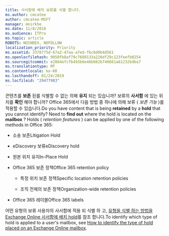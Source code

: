 ```yaml
---
title: 사서함에 배치 보류를 식별 합니다.
ms.author: cmcatee
author: cmcatee-MSFT
manager: mnirkhe
ms.date: 11/8/2018
ms.audience: ITPro
ms.topic: article
ROBOTS: NOINDEX, NOFOLLOW
localization_priority: Priority
ms.assetid: 3378775d-67a2-47aa-a7ed-fbc6d0b4d561
ms.openlocfilehash: 9950fb8af79c7689133a226df29c123feefb0254
ms.sourcegitcommit: e2864efcfb493b6e46b662b746661a61232bdba7
ms.translationtype: MT
ms.contentlocale: ko-KR
ms.lasthandoff: 01/24/2019
ms.locfileid: "29477983"
---
```

<span data-ttu-id="7c6fb-p101">콘텐츠를 **보존** 된를 식별할 수 없는 의해 **유지** 되는 있습니까? 보류의 **사서함** 에 있는 위치를 **확인** 해야 합니까? Office 365에서 다음 방법 중 하나에 의해 보류 ( *보존 기능* )를 적용할 수 있습니다.</span><span class="sxs-lookup"><span data-stu-id="7c6fb-p101">Do you have content that is being **retained** by a **hold** that you cannot identify? Need to **find out** where the hold is located on the **mailbox** ? Holds (  *retention features*  ) can be applied by one of the following methods in Office 365:</span></span> 
  
- <span data-ttu-id="7c6fb-105">소송 보존</span><span class="sxs-lookup"><span data-stu-id="7c6fb-105">Litigation Hold</span></span> 
    
- <span data-ttu-id="7c6fb-106">eDiscovery 보류</span><span class="sxs-lookup"><span data-stu-id="7c6fb-106">eDiscovery hold</span></span>
    
- <span data-ttu-id="7c6fb-107">원본 위치 유지</span><span class="sxs-lookup"><span data-stu-id="7c6fb-107">In-Place Hold</span></span>
    
- <span data-ttu-id="7c6fb-108">Office 365 보존 정책</span><span class="sxs-lookup"><span data-stu-id="7c6fb-108">Office 365 retention policy</span></span> 
    
  - <span data-ttu-id="7c6fb-109">특정 위치 보존 정책</span><span class="sxs-lookup"><span data-stu-id="7c6fb-109">Specific location retention policies</span></span>
    
  - <span data-ttu-id="7c6fb-110">조직 전체의 보존 정책</span><span class="sxs-lookup"><span data-stu-id="7c6fb-110">Organization-wide retention policies</span></span>
    
- <span data-ttu-id="7c6fb-111">Office 365 레이블</span><span class="sxs-lookup"><span data-stu-id="7c6fb-111">Office 365 labels</span></span>
    
<span data-ttu-id="7c6fb-112">어떤 유형의 보류 사용자의 사서함에 적용 되 식별 하 고, [유형을 식별 하는 방법을 Exchange Online 사서함에 배치 hold](https://docs.microsoft.com/en-us/office365/securitycompliance/identify-a-hold-on-an-exchange-online-mailbox)를 참조 합니다.</span><span class="sxs-lookup"><span data-stu-id="7c6fb-112">To identify which type of hold is applied to a user's mailbox, see [How to identify the type of hold placed on an Exchange Online mailbox](https://docs.microsoft.com/en-us/office365/securitycompliance/identify-a-hold-on-an-exchange-online-mailbox).</span></span>
  

